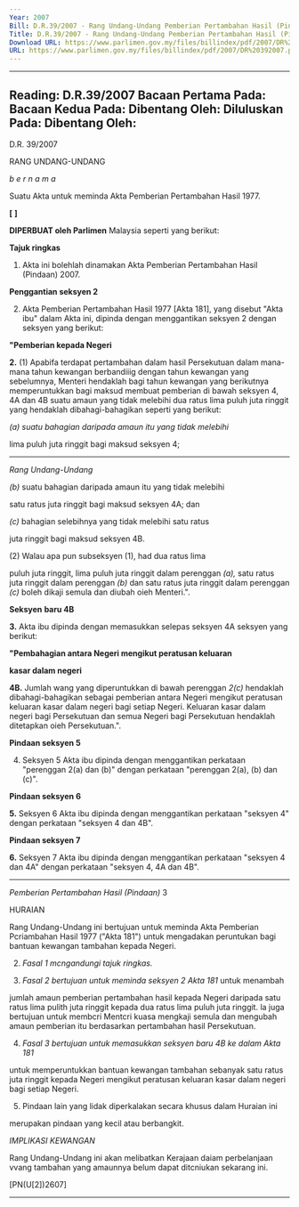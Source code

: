 ```yaml
---
Year: 2007
Bill: D.R.39/2007 - Rang Undang-Undang Pemberian Pertambahan Hasil (Pindaan) 2007 (Lulus)
Title: D.R.39/2007 - Rang Undang-Undang Pemberian Pertambahan Hasil (Pindaan) 2007 (Lulus)
Download URL: https://www.parlimen.gov.my/files/billindex/pdf/2007/DR%20392007.pdf
URL: https://www.parlimen.gov.my/files/billindex/pdf/2007/DR%20392007.pdf
---
```

---
Reading:
D.R.39/2007
Bacaan Pertama Pada:
Bacaan Kedua Pada:
Dibentang Oleh:
Diluluskan Pada:
Dibentang Oleh:
---

D.R. 39/2007

RANG UNDANG-UNDANG

_b e r n a m a_

Suatu Akta untuk meminda Akta Pemberian Pertambahan Hasil
1977.

**[** **]**

**DIPERBUAT oleh Parlimen** Malaysia seperti yang berikut:

**Tajuk ringkas**

1. Akta ini bolehlah dinamakan Akta Pemberian Pertambahan
Hasil (Pindaan) 2007.

**Penggantian seksyen 2**

2. Akta Pemberian Pertambahan Hasil  1977 [Akta 181], yang
disebut "Akta ibu" dalam Akta ini, dipinda dengan menggantikan
seksyen 2 dengan seksyen yang berikut:

**"Pemberian kepada Negeri**

**2.** (1) Apabifa terdapat pertambahan dalam hasil Persekutuan
dalam mana-mana tahun kewangan berbandiiig dengan tahun
kewangan yang sebelumnya, Menteri hendaklah bagi tahun
kewangan yang berikutnya memperuntukkan bagi maksud
membuat pemberian di bawah seksyen 4, 4A dan 4B suatu
amaun yang tidak melebihi dua ratus lima puluh juta ringgit
yang hendaklah dibahagi-bahagikan seperti yang berikut:

_(a) suatu bahagian daripada amaun itu yang tidak melebihi_

lima puluh juta ringgit bagi maksud seksyen 4;


-----

_Rang Undang-Undang_


_(b)_ suatu bahagian daripada amaun itu yang tidak melebihi

satu  ratus juta  ringgit bagi  maksud  seksyen  4A;
dan

_(c)_ bahagian selebihnya yang tidak melebihi satu ratus

juta ringgit bagi maksud seksyen 4B.

(2) Walau apa pun subseksyen (1), had dua ratus lima

puluh juta ringgit, lima puluh juta ringgit dalam perenggan
_(a),_ satu ratus juta ringgit dalam perenggan _(b)_ dan satu
ratus juta ringgit dalam perenggan _(c)_ boleh dikaji semula
dan diubah oieh Menteri.".

**Seksyen** **baru 4B**

**3.** Akta ibu dipinda dengan memasukkan selepas seksyen 4A
seksyen yang berikut:

**"Pembahagian antara Negeri mengikut peratusan keluaran**

**kasar dalam negeri**

**4B.** Jumlah wang yang diperuntukkan di bawah perenggan
_2(c)_ hendaklah dibahagi-bahagikan sebagai pemberian antara
Negeri mengikut peratusan keluaran kasar dalam negeri bagi
setiap Negeri. Keluaran kasar dalam negeri bagi Persekutuan
dan semua Negeri bagi Persekutuan hendaklah ditetapkan
oieh Persekutuan.".

**Pindaan seksyen 5**

4. Seksyen 5 Akta ibu dipinda dengan menggantikan perkataan
"perenggan 2(a) dan (b)" dengan perkataan "perenggan 2(a), (b)
dan (c)".

**Pindaan seksyen 6**

**5.** Seksyen 6 Akta ibu dipinda dengan menggantikan perkataan
"seksyen 4" dengan perkataan "seksyen 4 dan 4B".

**Pindaan seksyen 7**

**6.** Seksyen 7 Akta ibu dipinda dengan menggantikan perkataan
"seksyen 4 dan 4A" dengan perkataan "seksyen 4, 4A dan 4B".


-----

_Pemberian Pertambahan Hasil (Pindaan)_ 3

HURAIAN

Rang Undang-Undang ini bertujuan untuk meminda Akta Pemberian Pcriambahan
Hasil 1977 ("Akta 181") untuk mengadakan peruntukan bagi bantuan kewangan
tambahan kepada Negeri.

2. _Fasal 1 mcngandungi tajuk ringkas._

3. _Fasal 2 bertujuan untuk meminda seksyen 2 Akta 181_ untuk menambah

jumlah amaun pemberian pertambahan hasil kepada Negeri daripada satu
ratus lima pulith juta ringgit kepada dua ratus lima puluh juta ringgit. la
juga bertujuan untuk membcri Mentcri kuasa mengkaji semula dan mengubah
amaun pemberian itu berdasarkan pertambahan hasil Persekutuan.

4. _Fasal 3 bertujuan untuk memasukkan seksyen baru 4B ke dalam Akta 181_

untuk memperuntukkan bantuan kewangan tambahan sebanyak satu ratus juta
ringgit kepada Negeri mengikut peratusan keluaran kasar dalam negeri bagi
setiap Negeri.


5. Pindaan lain yang lidak diperkalakan secara khusus dalam Huraian ini

merupakan pindaan yang kecil atau berbangkit.

_IMPLIKASI KEWANGAN_

Rang Undang-Undang ini akan melibatkan Kerajaan daiam perbelanjaan vvang
tambahan yang amaunnya belum dapat ditcniukan sekarang ini.

[PN(U[2])2607]


-----

